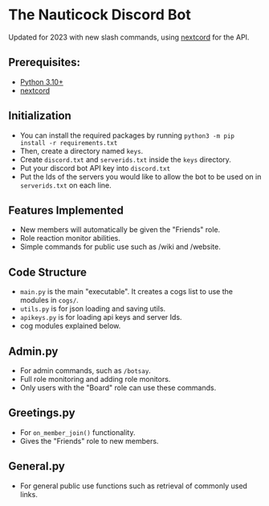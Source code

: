 # The Nauticock Discord Bot

Updated for 2023 with new slash commands, using [nextcord](https://github.com/nextcord/nextcord) for the API.

## Prerequisites:
* [Python 3.10+](https://www.python.org/)
* [nextcord](https://pypi.org/project/nextcord/)

## Initialization

* You can install the required packages by running `python3 -m pip install -r requirements.txt`
* Then, create a directory named `keys`.
* Create `discord.txt` and `serverids.txt` inside the `keys` directory.
* Put your discord bot API key into `discord.txt`
* Put the Ids of the servers you would like to allow the bot to be used on in `serverids.txt` on each line.

## Features Implemented

* New members will automatically be given the "Friends" role.
* Role reaction monitor abilities.
* Simple commands for public use such as /wiki and /website.

## Code Structure

* `main.py` is the main "executable". It creates a cogs list to use the modules in `cogs/`.
* `utils.py` is for json loading and saving utils.
* `apikeys.py` is for loading api keys and server Ids.
* cog modules explained below.

## Admin.py

* For admin commands, such as `/botsay`.
* Full role monitoring and adding role monitors.
* Only users with the "Board" role can use these commands.

## Greetings.py

* For `on_member_join()` functionality.
* Gives the "Friends" role to new members.

## General.py

* For general public use functions such as retrieval of commonly used links.
